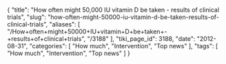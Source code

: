 {
    "title": "How often might 50,000 IU vitamin D be taken - results of clinical trials",
    "slug": "how-often-might-50000-iu-vitamin-d-be-taken-results-of-clinical-trials",
    "aliases": [
        "/How+often+might+50000+IU+vitamin+D+be+taken+-+results+of+clinical+trials",
        "/3188"
    ],
    "tiki_page_id": 3188,
    "date": "2012-08-31",
    "categories": [
        "How much",
        "Intervention",
        "Top news"
    ],
    "tags": [
        "How much",
        "Intervention",
        "Top news"
    ]
}